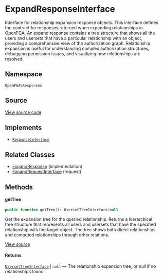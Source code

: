 # ExpandResponseInterface

Interface for relationship expansion response objects. This interface defines the contract for responses returned when expanding relationships in OpenFGA. An expand response contains a tree structure that shows all the users and usersets that have a particular relationship with an object, providing a comprehensive view of the authorization graph. Relationship expansion is useful for understanding complex authorization structures, debugging permission issues, and visualizing how relationships are resolved.

## Namespace
`OpenFGA\Responses`

## Source
[View source code](https://github.com/evansims/openfga-php/blob/main/src/Responses/ExpandResponseInterface.php)

## Implements
* [`ResponseInterface`](ResponseInterface.md)

## Related Classes
* [ExpandResponse](Responses/ExpandResponse.md) (implementation)
* [ExpandRequestInterface](Requests/ExpandRequestInterface.md) (request)

## Methods

#### getTree

```php
public function getTree(): UsersetTreeInterface|null
```

Get the expansion tree for the queried relationship. Returns a hierarchical tree structure that represents all users and usersets that have the specified relationship with the target object. The tree shows both direct relationships and computed relationships through other relations.

[View source](https://github.com/evansims/openfga-php/blob/main/src/Responses/ExpandResponseInterface.php#L45)

#### Returns
[`UsersetTreeInterface`](Models/UsersetTreeInterface.md) &#124; `null` — The relationship expansion tree, or null if no relationships found
